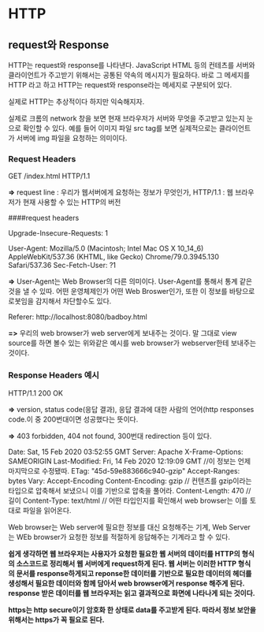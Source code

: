 # HTTP

## request와 Response

HTTP는 request와 response를 나타낸다.
JavaScript HTML 등의 컨테츠를 서버와 클라이언트가 주고받기 위해서는 공통된 약속의 메시지가 필요하다.
바로 그 메세지를 HTTP 라고 하고 HTTP는 request와 response라는 메세지로 구분되어 있다.

실제로 HTTP는 추상적이다 하지만 익숙해지자.

실제로 크롬의 network 창을 보면 현재 브라우저가 서버와 무엇을 주고받고 있는지 눈으로 확인할 수 있다. 예를 들어 이미지 파일 src tag를 보면 실제적으로는 클라이언트가 서버에 img 파일을 요청하는 의미이다.

### Request Headers

GET /index.html HTTP/1.1 

**=>** request line : 우리가 웹서버에게 요청하는 정보가 무엇인가, 
  HTTP/1.1 :
  웹 브라우저가 현재 사용할 수 있는 HTTP의 버전

####request headers

Upgrade-Insecure-Requests: 1

User-Agent: Mozilla/5.0 (Macintosh; Intel Mac OS X 10_14_6) AppleWebKit/537.36 (KHTML, like Gecko) Chrome/79.0.3945.130 Safari/537.36
Sec-Fetch-User: ?1

**=>** User-Agent는 Web Browser의 다른 의미이다. User-Agent를 통해서 통계 같은 것을 낼 수 있따. 어떤 운영체제인가 어떤 Web Broswer인가, 또한 이 정보를 바탕으로 로봇임을 감지해서 차단할수도 있다.

Referer: http://localhost:8080/badboy.html

**=>** 우리의 web browser가 web server에게 보내주는 것이다. 말 그대로 view source를 하면 볼수 있는 위와같은 예시를 web browser가 webserver한테 보내주는 것이다.

### Response Headers 예시

HTTP/1.1 200 OK

**=>** version, status code(응답 결과), 응답 결과에 대한 사람의 언어(http responses code.이 중 200번대이면 성공했다는 뜻이다.

**=>** 403 forbidden, 404 not found, 300번대 redirection 등이 있다.

Date: Sat, 15 Feb 2020 03:52:55 GMT
Server: Apache
X-Frame-Options: SAMEORIGIN
Last-Modified: Fri, 14 Feb 2020 12:19:09 GMT    //이 정보는 언제 마지막으로 수정됐따.
ETag: "45d-59e883666c940-gzip"
Accept-Ranges: bytes
Vary: Accept-Encoding
Content-Encoding: gzip  // 컨텐츠를 gzip이라는 타입으로 압축해서 보냈으니 이를 기반으로 압축을 풀어라.
Content-Length: 470     //길이
Content-Type: text/html // 어떤 타입인지를 확인해서 web browser는 이를 토대로 파일을 읽어온다.

Web browser는 Web server에 필요한 정보를 대신 요청해주는 기계, Web Server는 WEb browser가 요청한 정보를 적절하게 응답해주는 기계라고 할 수 있다.


**쉽게 생각하면 웹 브라우저는 사용자가 요청한 필요한 웹 서버의 데이터를 HTTP의 형식의 소스코드로 정리해서 웹 서버에게 request하게 된다. 웹 서버는 이러한 HTTP 형식의 문서를 response하게되고 reponse한 데이터를 기반으로 필요한 데이터의 헤더를 생성해서 필요한 데이터와 함께 담아서 web browser에거 response 해주게 된다. response 받은 데이터를 웹 브라우저는 읽고 결과적으로 화면에 나타나게 되는 것이다.**

**https는 http secure이기 암호화 한 상태로 data를 주고받게 된다. 따라서 정보 보안을 위해서는 https가 꼭 필요로 된다.**
